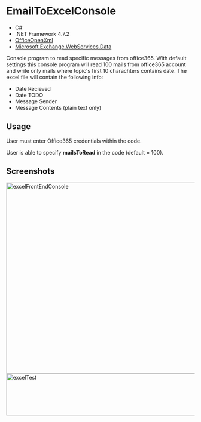 # EmailToExcelConsole
<div>
<ul>
	<li>C#</li>
	<li>.NET Framework 4.7.2</li>
	<li><a href="https://epplussoftware.com/docs/5.0/api/OfficeOpenXml.html">OfficeOpenXml</a></li>
	<li><a href="https://docs.microsoft.com/en-us/dotnet/api/microsoft.exchange.webservices.data?view=exchange-ews-api">Microsoft.Exchange.WebServices.Data</a></li>
	
</ul>
</div>


Console program to read specific messages from office365. With default settings this console program will read 100 mails from office365 account and write only mails where topic's first 10 charachters contains date. The excel file will contain the following info:
<ul>
<li>Date Recieved</li>
<li>Date TODO</li>
<li>Message Sender</li>
<li>Message Contents (plain text only)</li>
</ul>

## Usage
<p>User must enter Office365 credentials within the code.</p>
<p>User is able to specify <b>mailsToRead</b> in the code (default = 100).</p>

## Screenshots
<a data-flickr-embed="true" href="https://www.flickr.com/photos/55156353@N07/51669040602/in/dateposted-public/" title="excelFrontEndConsole"><img src="https://live.staticflickr.com/65535/51669040602_d0301e73f2_b.jpg" width="979" height="512" alt="excelFrontEndConsole"></a>
<br />
<a data-flickr-embed="true" href="https://www.flickr.com/photos/55156353@N07/51669838186/in/dateposted-public/" title="excelTest"><img src="https://live.staticflickr.com/65535/51669838186_9f3e5c7fbd_z.jpg" width="640" height="113" alt="excelTest"></a>
